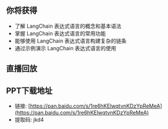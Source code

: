 ## 你将获得

- 了解 LangChain 表达式语言的概念和基本语法
- 掌握 LangChain 表达式语言的常用功能
- 能够使用 LangChain 表达式语言构建复杂的链条
- 通过示例演示 LangChain 表达式语言的使用

## 直播回放

## PPT下载地址

- 链接: [https://pan.baidu.com/s/1re6hKElwqtvnKDzYpReMeA](https://pan.baidu.com/s/1re6hKElwqtvnKDzYpReMeA)
- 提取码: jkd4